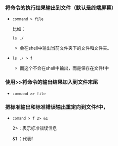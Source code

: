 ### 将命令的执行结果输出到文件（默认是终端屏幕）

- ```
  command > file
  ```

  比如：

  ```shell
  ls ./
  ```

  - 会在shell中输出当前文件夹下的文件和文件夹。

- ```shell
  ls ./ > f
  ```

  - 而这个不会在shell中输出，而是保存在文件f中

### 使用>>将命令的输出结果加入到文件末尾

- ```shell
  command >> file
  ```

### 把标准输出和标准错误输出重定向到文件f中，

- ```shell
  comand > f 2> &1
  ```

  2>：表示标准错误信息

  &1 ：代表f